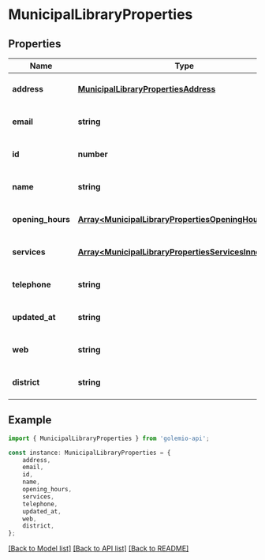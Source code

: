 # MunicipalLibraryProperties


## Properties

Name | Type | Description | Notes
------------ | ------------- | ------------- | -------------
**address** | [**MunicipalLibraryPropertiesAddress**](MunicipalLibraryPropertiesAddress.md) |  | [optional] [default to undefined]
**email** | **string** |  | [optional] [default to undefined]
**id** | **number** |  | [optional] [default to undefined]
**name** | **string** |  | [optional] [default to undefined]
**opening_hours** | [**Array&lt;MunicipalLibraryPropertiesOpeningHoursInner&gt;**](MunicipalLibraryPropertiesOpeningHoursInner.md) |  | [optional] [default to undefined]
**services** | [**Array&lt;MunicipalLibraryPropertiesServicesInner&gt;**](MunicipalLibraryPropertiesServicesInner.md) |  | [optional] [default to undefined]
**telephone** | **string** |  | [optional] [default to undefined]
**updated_at** | **string** |  | [optional] [default to undefined]
**web** | **string** |  | [optional] [default to undefined]
**district** | **string** |  | [optional] [default to undefined]

## Example

```typescript
import { MunicipalLibraryProperties } from 'golemio-api';

const instance: MunicipalLibraryProperties = {
    address,
    email,
    id,
    name,
    opening_hours,
    services,
    telephone,
    updated_at,
    web,
    district,
};
```

[[Back to Model list]](../README.md#documentation-for-models) [[Back to API list]](../README.md#documentation-for-api-endpoints) [[Back to README]](../README.md)
